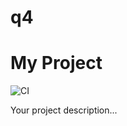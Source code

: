 # q4
# My Project

![CI](https://github.com/your-username/your-repo/actions/workflows/ci.yml/badge.svg)

Your project description...
